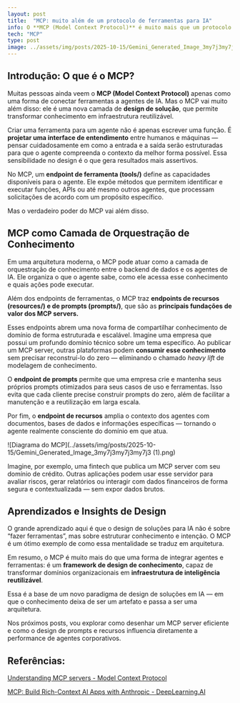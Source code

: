 ```yaml
---
layout: post
title:  "MCP: muito além de um protocolo de ferramentas para IA"
info: O **MCP (Model Context Protocol)** é muito mais que um protocolo para conectar agentes de IA a ferramentas — ele atua como uma camada de **design de conhecimento**, que organiza, compartilha e reutiliza o domínio técnico de uma organização por meio de endpoints de ferramentas, recursos e prompts, transformando conhecimento em infraestrutura inteligente.
tech: "MCP"
type: post 
image: ../assets/img/posts/2025-10-15/Gemini_Generated_Image_3my7j3my7j3my7j3.png
---
```


## Introdução: O que é o MCP?

Muitas pessoas ainda veem o **MCP (Model Context Protocol)** apenas como uma forma de conectar ferramentas a agentes de IA. Mas o MCP vai muito além disso: ele é uma nova camada de **design de solução**, que permite transformar conhecimento em infraestrutura reutilizável.

Criar uma ferramenta para um agente não é apenas escrever uma função. É **projetar uma interface de entendimento** entre humanos e máquinas — pensar cuidadosamente em como a entrada e a saída serão estruturadas para que o agente compreenda o contexto da melhor forma possível. Essa sensibilidade no design é o que gera resultados mais assertivos.

No MCP, um **endpoint de ferramenta (tools/)** define as capacidades disponíveis para o agente. Ele expõe métodos que permitem identificar e executar funções, APIs ou até mesmo outros agentes, que processam solicitações de acordo com um propósito específico.

Mas o verdadeiro poder do MCP vai além disso.

## MCP como Camada de Orquestração de Conhecimento

Em uma arquitetura moderna, o MCP pode atuar como a camada de orquestração de conhecimento entre o backend de dados e os agentes de IA. Ele organiza o que o agente sabe, como ele acessa esse conhecimento e quais ações pode executar.

Além dos endpoints de ferramentas, o MCP traz **endpoints de recursos (resources/) e de prompts (prompts/)**, que são as **principais fundações de valor dos MCP servers.**

Esses endpoints abrem uma nova forma de compartilhar conhecimento de domínio de forma estruturada e escalável. Imagine uma empresa que possui um profundo domínio técnico sobre um tema específico. Ao publicar um MCP server, outras plataformas podem **consumir esse conhecimento** sem precisar reconstruí-lo do zero — eliminando o chamado *heavy lift* de modelagem de conhecimento.

O **endpoint de prompts** permite que uma empresa crie e mantenha seus próprios prompts otimizados para seus casos de uso e ferramentas. Isso evita que cada cliente precise construir prompts do zero, além de facilitar a manutenção e a reutilização em larga escala.

Por fim, o **endpoint de recursos** amplia o contexto dos agentes com documentos, bases de dados e informações específicas — tornando o agente realmente consciente do domínio em que atua.

![Diagrama do MCP](../assets/img/posts/2025-10-15/Gemini_Generated_Image_3my7j3my7j3my7j3 (1).png)

Imagine, por exemplo, uma fintech que publica um MCP server com seu domínio de crédito. Outras aplicações podem usar esse servidor para avaliar riscos, gerar relatórios ou interagir com dados financeiros de forma segura e contextualizada — sem expor dados brutos.

## Aprendizados e Insights de Design

O grande aprendizado aqui é que o design de soluções para IA não é sobre “fazer ferramentas”, mas sobre estruturar conhecimento e intenção. O MCP é um ótimo exemplo de como essa mentalidade se traduz em arquitetura.

Em resumo, o MCP é muito mais do que uma forma de integrar agentes e ferramentas: é um **framework de design de conhecimento**, capaz de transformar domínios organizacionais em **infraestrutura de inteligência reutilizável**.

Essa é a base de um novo paradigma de design de soluções em IA — em que o conhecimento deixa de ser um artefato e passa a ser uma arquitetura.

Nos próximos posts, vou explorar como desenhar um MCP server eficiente e como o design de prompts e recursos influencia diretamente a performance de agentes corporativos.


## Referências:

[Understanding MCP servers - Model Context Protocol](https://modelcontextprotocol.io/docs/learn/server-concepts)

[MCP: Build Rich-Context AI Apps with Anthropic - DeepLearning.AI](https://learn.deeplearning.ai/courses/mcp-build-rich-context-ai-apps-with-anthropic/lesson/fkbhh/introduction)
